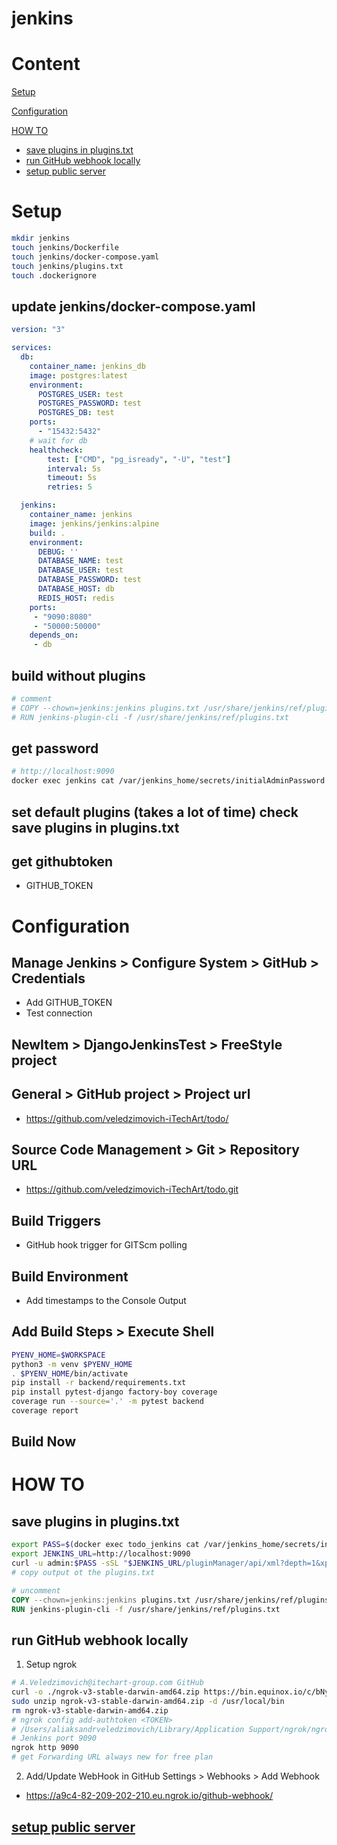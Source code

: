 # jenkins

# Content

[Setup](#setup)

[Configuration](#configuration)

[HOW TO](#how-to)
- [save plugins in plugins.txt](#save-plugins-in-pluginstxt)
- [run GitHub webhook locally](#run-github-webhook-locally)
- [setup public server](#setup-public-server)


# Setup
```bash
mkdir jenkins
touch jenkins/Dockerfile
touch jenkins/docker-compose.yaml
touch jenkins/plugins.txt
touch .dockerignore
```
## update jenkins/docker-compose.yaml
```yaml
version: "3"

services:
  db:
    container_name: jenkins_db
    image: postgres:latest
    environment:
      POSTGRES_USER: test
      POSTGRES_PASSWORD: test
      POSTGRES_DB: test
    ports:
      - "15432:5432"
    # wait for db
    healthcheck:
        test: ["CMD", "pg_isready", "-U", "test"]
        interval: 5s
        timeout: 5s
        retries: 5

  jenkins:
    container_name: jenkins
    image: jenkins/jenkins:alpine
    build: .
    environment:
      DEBUG: ''
      DATABASE_NAME: test
      DATABASE_USER: test
      DATABASE_PASSWORD: test
      DATABASE_HOST: db
      REDIS_HOST: redis
    ports:
     - "9090:8080"
     - "50000:50000"
    depends_on:
     - db
```
## build without plugins
```Dockerfile
# comment
# COPY --chown=jenkins:jenkins plugins.txt /usr/share/jenkins/ref/plugins.txt
# RUN jenkins-plugin-cli -f /usr/share/jenkins/ref/plugins.txt
```
## get password
```bash
# http://localhost:9090
docker exec jenkins cat /var/jenkins_home/secrets/initialAdminPassword
```
## set default plugins (takes a lot of time) check save plugins in plugins.txt

## get githubtoken
- GITHUB_TOKEN


# Configuration

## Manage Jenkins > Configure System > GitHub > Credentials
- Add GITHUB_TOKEN
- Test connection

## NewItem > DjangoJenkinsTest > FreeStyle project

## General > GitHub project > Project url
- https://github.com/veledzimovich-iTechArt/todo/

## Source Code Management > Git > Repository URL
- https://github.com/veledzimovich-iTechArt/todo.git

## Build Triggers
- GitHub hook trigger for GITScm polling

## Build Environment
- Add timestamps to the Console Output

## Add Build Steps > Execute Shell
``` bash
PYENV_HOME=$WORKSPACE
python3 -m venv $PYENV_HOME
. $PYENV_HOME/bin/activate
pip install -r backend/requirements.txt
pip install pytest-django factory-boy coverage
coverage run --source='.' -m pytest backend
coverage report
```

## Build Now


# HOW TO
## save plugins in plugins.txt
```bash
export PASS=$(docker exec todo_jenkins cat /var/jenkins_home/secrets/initialAdminPassword)
export JENKINS_URL=http://localhost:9090
curl -u admin:$PASS -sSL "$JENKINS_URL/pluginManager/api/xml?depth=1&xpath=/*/*/shortName|/*/*/version&wrapper=plugins" | perl -pe 's/.*?<shortName>([\w-]+).*?<version>([^<]+)()(<\/\w+>)+/\1 \2\n/g' | sed 's/ /:/'
# copy output ot the plugins.txt
```
```Dockerfile
# uncomment
COPY --chown=jenkins:jenkins plugins.txt /usr/share/jenkins/ref/plugins.txt
RUN jenkins-plugin-cli -f /usr/share/jenkins/ref/plugins.txt
```

## run GitHub webhook locally
1. Setup ngrok
```bash
# A.Veledzimovich@itechart-group.com GitHub
curl -o ./ngrok-v3-stable-darwin-amd64.zip https://bin.equinox.io/c/bNyj1mQVY4c/ngrok-v3-stable-darwin-amd64.zip
sudo unzip ngrok-v3-stable-darwin-amd64.zip -d /usr/local/bin
rm ngrok-v3-stable-darwin-amd64.zip
# ngrok config add-authtoken <TOKEN>
# /Users/aliaksandrveledzimovich/Library/Application Support/ngrok/ngrok.yml
# Jenkins port 9090
ngrok http 9090
# get Forwarding URL always new for free plan
```
2. Add/Update WebHook in GitHub Settings > Webhooks > Add Webhook
- https://a9c4-82-209-202-210.eu.ngrok.io/github-webhook/

## [setup public server](https://www.whizlabs.com/blog/integrate-jenkins-with-github/)

